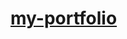 # [my-portfolio](https://github.com/mkgreen/my-portfolio/blob/main/data%20science%20projects.md)
 
 
